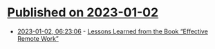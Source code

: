 # [Published on 2023-01-02](index.md)

* [2023-01-02, 06:23:06](https://news.ycombinator.com/item?id=34214969) - [Lessons Learned from the Book “Effective Remote Work”](https://phauer.com/2022/book-remote-work-lessons-learned/)
